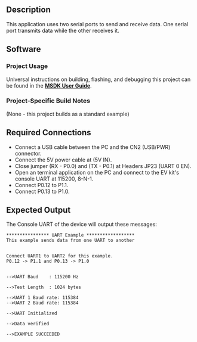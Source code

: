 ## Description

This application uses two serial ports to send and receive data.  One serial port transmits data while the other receives it.

## Software

### Project Usage

Universal instructions on building, flashing, and debugging this project can be found in the **[MSDK User Guide](https://analog-devices-msdk.github.io/msdk/USERGUIDE/)**.

### Project-Specific Build Notes

(None - this project builds as a standard example)

## Required Connections

-   Connect a USB cable between the PC and the CN2 (USB/PWR) connector.
-   Connect the 5V power cable at (5V IN).
-   Close jumper (RX - P0.0) and (TX - P0.1) at Headers JP23 (UART 0 EN).
-   Open an terminal application on the PC and connect to the EV kit's console UART at 115200, 8-N-1.
-   Connect P0.12 to P1.1.
-   Connect P0.13 to P1.0.

## Expected Output

The Console UART of the device will output these messages:

```
**************** UART Example ******************
This example sends data from one UART to another


Connect UART1 to UART2 for this example.
P0.12 -> P1.1 and P0.13 -> P1.0


-->UART Baud    : 115200 Hz

-->Test Length  : 1024 bytes

-->UART 1 Baud rate: 115384
-->UART 2 Baud rate: 115384

-->UART Initialized

-->Data verified

-->EXAMPLE SUCCEEDED
```

